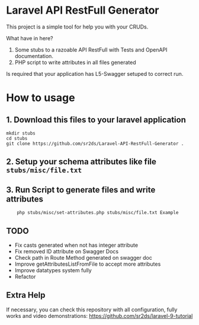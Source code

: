 # Laravel API RestFull Generator

This project is a simple tool for help you with your CRUDs.

What have in here?

1. Some stubs to a razoable API RestFull with Tests and OpenAPI documentation.
2. PHP script to write attributes in all files generated

Is required that your application has L5-Swagger setuped to correct run. 


# How to usage

## 1. Download this files to your laravel application 

```
mkdir stubs
cd stubs
git clone https://github.com/sr2ds/Laravel-API-RestFull-Generator .
```

## 2. Setup your schema attributes like file `stubs/misc/file.txt`

## 3. Run Script to generate files and write attributes

```
    php stubs/misc/set-attributes.php stubs/misc/file.txt Example
```

## TODO

* Fix casts generated when not has integer attribute 
* Fix removed ID attribute on Swagger Docs 
* Check path in Route Method generated on swagger doc
* Improve getAttributesListFromFile to accept more attributes
* Improve datatypes system fully
* Refactor

## Extra Help

If necessary, you can check this repository with all configuration, fully works and video demonstrations:
https://github.com/sr2ds/laravel-9-tutorial
